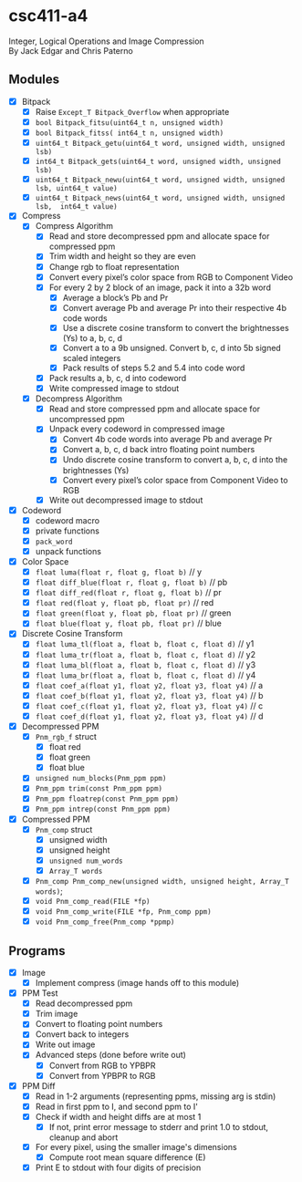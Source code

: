 # csc411-a4
Integer, Logical Operations and Image Compression  
By Jack Edgar and Chris Paterno

## Modules
- [x] Bitpack
  - [x] Raise `Except_T Bitpack_Overflow` when appropriate
  - [x] `bool Bitpack_fitsu(uint64_t n, unsigned width)`
  - [x] `bool Bitpack_fitss( int64_t n, unsigned width)`
  - [x] `uint64_t Bitpack_getu(uint64_t word, unsigned width, unsigned lsb)`
  - [x] `int64_t Bitpack_gets(uint64_t word, unsigned width, unsigned lsb)`
  - [x] `uint64_t Bitpack_newu(uint64_t word, unsigned width, unsigned lsb, uint64_t value)`
  - [x] `uint64_t Bitpack_news(uint64_t word, unsigned width, unsigned lsb,  int64_t value)`

- [x] Compress
  - [x] Compress Algorithm
    - [x] Read and store decompressed ppm and allocate space for compressed ppm
    - [x] Trim width and height so they are even
    - [x] Change rgb to float representation
    - [x] Convert every pixel’s color space from RGB to Component Video
    - [x] For every 2 by 2 block of an image, pack it into a 32b word
      - [x] Average a block’s Pb and Pr
      - [x] Convert average Pb and average Pr into their respective 4b code words
      - [x] Use a discrete cosine transform to convert the brightnesses (Ys) to a, b, c, d
      - [x] Convert a to a 9b unsigned. Convert b, c, d into 5b signed scaled integers
      - [x] Pack results of steps 5.2 and 5.4 into code word
    - [x] Pack results a, b, c, d into codeword
    - [x] Write compressed image to stdout
  - [x] Decompress Algorithm
    - [x] Read and store compressed ppm and allocate space for uncompressed ppm
    - [x] Unpack every codeword in compressed image
      - [x] Convert 4b code words into average Pb and average Pr
      - [x] Convert a, b, c, d back intro floating point numbers
      - [x] Undo discrete cosine transform to convert a, b, c, d into the brightnesses (Ys)
      - [x] Convert every pixel’s color space from Component Video to RGB
     - [x] Write out decompressed image to stdout

- [x] Codeword
  - [x] codeword macro
  - [x] private functions
  - [x] `pack_word`
  - [x] unpack functions

- [x] Color Space
  - [x] `float luma(float r, float g, float b)` // y 
  - [x] `float diff_blue(float r, float g, float b)` // pb
  - [x] `float diff_red(float r, float g, float b)` // pr
  - [x] `float red(float y, float pb, float pr)` // red
  - [x] `float green(float y, float pb, float pr)` // green
  - [x] `float blue(float y, float pb, float pr)` // blue

- [x] Discrete Cosine Transform
  - [x] `float luma_tl(float a, float b, float c, float d)` // y1
  - [x] `float luma_tr(float a, float b, float c, float d)` // y2
  - [x] `float luma_bl(float a, float b, float c, float d)` // y3
  - [x] `float luma_br(float a, float b, float c, float d)` // y4
  - [x] `float coef_a(float y1, float y2, float y3, float y4)` // a
  - [x] `float coef_b(float y1, float y2, float y3, float y4)` // b
  - [x] `float coef_c(float y1, float y2, float y3, float y4)` // c
  - [x] `float coef_d(float y1, float y2, float y3, float y4)` // d

- [x] Decompressed PPM
  - [x] `Pnm_rgb_f` struct
    - [x] float red
    - [x] float green
    - [x] float blue
   - [x] `unsigned num_blocks(Pnm_ppm ppm)`
   - [x] `Pnm_ppm trim(const Pnm_ppm ppm)`
   - [x] `Pnm_ppm floatrep(const Pnm_ppm ppm)`
   - [x] `Pnm_ppm intrep(const Pnm_ppm ppm)`

- [x] Compressed PPM
  - [x] `Pnm_comp` struct
    - [x] unsigned width
    - [x] unsigned height
    - [x] `unsigned num_words`
    - [x] `Array_T words`
   - [x] `Pnm_comp Pnm_comp_new(unsigned width, unsigned height, Array_T words)`;
   - [x] `void Pnm_comp_read(FILE *fp)`
   - [x] `void Pnm_comp_write(FILE *fp, Pnm_comp ppm)`
   - [x] `void Pnm_comp_free(Pnm_comp *ppmp)`
  
## Programs
- [x] Image
  - [x] Implement compress (image hands off to this module)

- [x] PPM Test
  - [x] Read decompressed ppm
  - [x] Trim image
  - [x] Convert to floating point numbers
  - [x] Convert back to integers
  - [x] Write out image
  - [x] Advanced steps (done before write out)
    - [x] Convert from RGB to YPBPR
    - [x] Convert from YPBPR to RGB

- [x] PPM Diff
  - [x] Read in 1-2 arguments (representing ppms, missing arg is stdin)
  - [x] Read in first ppm to I, and second ppm to I'
  - [x] Check if width and height diffs are at most 1
    - [x] If not, print error message to stderr and print 1.0 to stdout, cleanup and abort
  - [x] For every pixel, using the smaller image's dimensions
    - [x] Compute root mean square difference (E)
  - [x] Print E to stdout with four digits of precision
